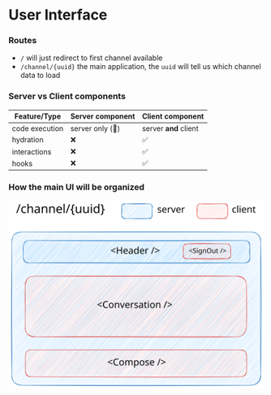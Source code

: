 # User Interface

### Routes

- `/` will just redirect to first channel available
- `/channel/{uuid}` the main application, the `uuid` will tell us which channel data to load

### Server vs Client components

| Feature/Type | Server component | Client component |
|---|---|---|
| code execution | server only (🤯) | server **and** client |
| hydration | ❌ | ✅ |
| interactions | ❌ | ✅ |
| hooks | ❌ | ✅ |

### How the main UI will be organized

![How we are going to categorize client and server components](./../_images/chat_ui.svg)